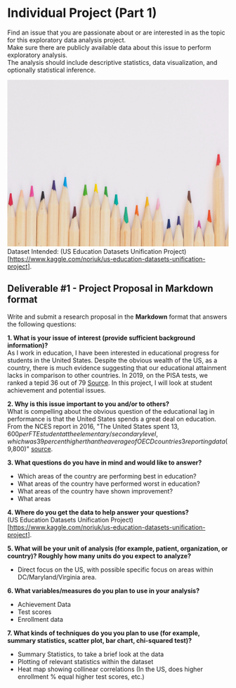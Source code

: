 # Individual Project  (Part 1)
Find an issue that you are passionate about or are interested in as the topic for this exploratory data analysis project.  
Make sure there are publicly available data about this issue to perform exploratory analysis.  
The analysis should include descriptive statistics, data visualization, and optionally statistical inference.  


![](pencils.jpg)
Dataset Intended: (US Education Datasets Unification Project)[https://www.kaggle.com/noriuk/us-education-datasets-unification-project].



## Deliverable #1 - Project Proposal in Markdown format

Write and submit a research proposal in the **Markdown** format that answers the following questions:



**1. What is your issue of interest (provide sufficient background information)?**  
As I work in education, I have been interested in educational progress for students in the United States. 
Despite the obvious wealth of the US, as a country, there is much evidence suggesting that our educational attainment lacks in comparison to other countries.
In 2019, on the PISA tests, we ranked a tepid 36 out of 79 [Source](https://hechingerreport.org/what-2018-pisa-international-rankings-tell-us-about-u-s-schools/).
In this project, I will look at student achievement and potential issues. 

**2. Why is this issue important to you and/or to others?**  
What is compelling about the obvious question of the educational lag in performance is that the United States spends a great deal on education. From the NCES report in 2016, "The United States spent $13,600 per FTE student at the elementary/secondary level, which was 39 percent higher than the average of OECD countries3 reporting data ($9,800)" [source](https://nces.ed.gov/programs/coe/indicator_cmd.asp). 

**3. What questions do you have in mind and would like to answer?**  
- Which areas of the country are performing best in education?
- What areas of the country have performed worst in education?
- What areas of the country have shown improvement?
- What areas  

**4. Where do you get the data to help answer your questions?**  
(US Education Datasets Unification Project)[https://www.kaggle.com/noriuk/us-education-datasets-unification-project].

**5. What will be your unit of analysis (for example, patient, organization, or country)? Roughly how many units do you expect to analyze?**  
- Direct focus on the US, with possible specific focus on areas within DC/Maryland/Virginia area. 

**6. What variables/measures do you plan to use in your analysis?**  
- Achievement Data
- Test scores
- Enrollment data

**7. What kinds of techniques do you you plan to use (for example, summary statistics, scatter plot, bar chart, chi-squared test)?**  
- Summary Statistics, to take a brief look at the data
- Plotting of relevant statistics within the dataset
- Heat map showing collinear correlations (In the US, does higher enrollment % equal higher test scores, etc.)


